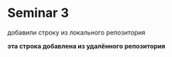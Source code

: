 # Seminar 3

добавили строку из локального репозитория

**эта строка добавлена из удалённого репозитория**
